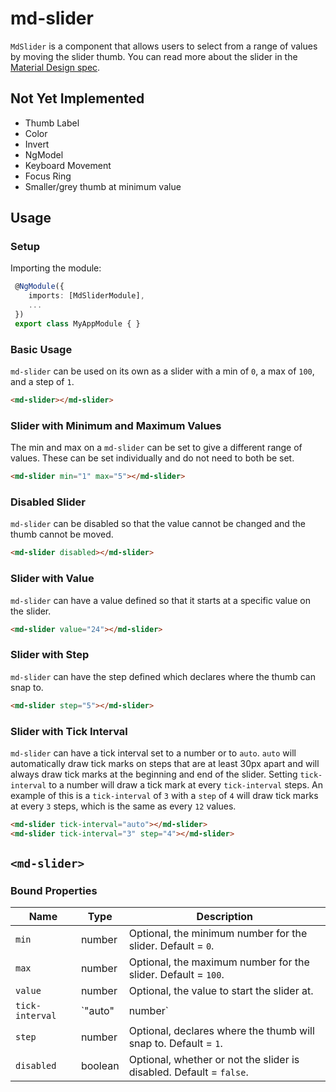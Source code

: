 # md-slider

`MdSlider` is a component that allows users to select from a range of values by moving the slider
thumb.
You can read more about the slider in the
[Material Design spec](https://material.google.com/components/sliders.html).

## Not Yet Implemented

* Thumb Label
* Color
* Invert
* NgModel
* Keyboard Movement
* Focus Ring
* Smaller/grey thumb at minimum value

## Usage

### Setup

Importing the module:
```ts
 @NgModule({
    imports: [MdSliderModule],
    ...
 })
 export class MyAppModule { }
```

### Basic Usage

`md-slider` can be used on its own as a slider with a min of `0`, a max of `100`, and a step of `1`.

```html
<md-slider></md-slider>
```

### Slider with Minimum and Maximum Values

The min and max on a `md-slider` can be set to give a different range of values.
These can be set individually and do not need to both be set.

```html
<md-slider min="1" max="5"></md-slider>
```

### Disabled Slider

`md-slider` can be disabled so that the value cannot be changed and the thumb cannot be moved.

```html
<md-slider disabled></md-slider>
```

### Slider with Value

`md-slider` can have a value defined so that it starts at a specific value on the slider.

```html
<md-slider value="24"></md-slider>
```

### Slider with Step

`md-slider` can have the step defined which declares where the thumb can snap to.

```html
<md-slider step="5"></md-slider>
```

### Slider with Tick Interval

`md-slider` can have a tick interval set to a number or to `auto`.
`auto` will automatically draw tick marks on steps that are at least 30px apart and will always draw
tick marks at the beginning and end of the slider.
Setting `tick-interval` to a number will draw a tick mark at every `tick-interval` steps. An example
of this is a `tick-interval` of `3` with a `step` of `4` will draw tick marks at every `3` steps,
which is the same as every `12` values.

```html
<md-slider tick-interval="auto"></md-slider>
<md-slider tick-interval="3" step="4"></md-slider>
```

## `<md-slider>`

### Bound Properties

| Name | Type | Description |
| --- | --- | --- |
| `min` | number | Optional, the minimum number for the slider. Default = `0`. |
| `max` | number | Optional, the maximum number for the slider. Default = `100`. |
| `value` | number | Optional, the value to start the slider at. |
| `tick-interval` | `"auto" | number` | Optional, how many steps between tick marks. |
| `step` | number | Optional, declares where the thumb will snap to. Default = `1`. |
| `disabled` | boolean | Optional, whether or not the slider is disabled. Default = `false`. |
